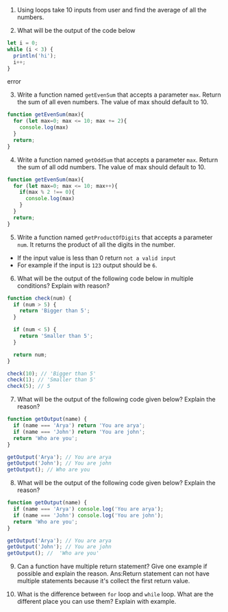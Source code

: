 1. Using loops take 10 inputs from user and find the average of all the numbers.

2. What will be the output of the code below

```js
let i = 0;
while (i < 3) {
  println('hi');
  i++;
}
```
error

3. Write a function named `getEvenSum` that accepts a parameter `max`. Return the sum of all even numbers. The value of max should default to 10.
```js
function getEvenSum(max){
  for (let max=0; max <= 10; max += 2){
    console.log(max)
  }
  return;
}
```

4. Write a function named `getOddSum` that accepts a parameter `max`. Return the sum of all odd numbers. The value of max should default to 10.
```js
function getEvenSum(max){
  for (let max=0; max <= 10; max++){
    if(max % 2 !== 0){
      console.log(max)
    }
  }
  return;
}
```

5. Write a function named `getProductOfDigits` that accepts a parameter `num`. It returns the product of all the digits in the number.

- If the input value is less than 0 return `not a valid input`
- For example if the input is `123` output should be `6`.

6. What will be the output of the following code below in multiple conditions? Explain with reason?

```js
function check(num) {
  if (num > 5) {
    return 'Bigger than 5';
  }

  if (num < 5) {
    return 'Smaller than 5';
  }

  return num;
}

check(10); // 'Bigger than 5'
check(1); // 'Smaller than 5'
check(5); // 5
```

7. What will be the output of the following code given below? Explain the reason?

```js
function getOutput(name) {
  if (name === 'Arya') return 'You are arya';
  if (name === 'John') return 'You are john';
  return 'Who are you';
}

getOutput('Arya'); // You are arya
getOutput('John'); // You are john
getOutput(); // Who are you
```

8. What will be the output of the following code given below? Explain the reason?

```js
function getOutput(name) {
  if (name === 'Arya') console.log('You are arya');
  if (name === 'John') console.log('You are john');
  return 'Who are you';
}

getOutput('Arya'); // You are arya
getOutput('John'); // You are john
getOutput(); //  'Who are you'
```

9. Can a function have multiple return statement? Give one example if possible and explain the reason.
Ans:Return statement can not have multiple statements because it's collect the first return value.

10. What is the difference between `for` loop and `while` loop. What are the different place you can use them? Explain with example.
